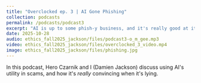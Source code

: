 ```yaml
---
title: "Overclocked ep. 3 | AI Gone Phishing"
collection: podcasts
permalink: /podcasts/podcast3
excerpt: "AI is up to some phish-y business, and it's really good at it."
date: 2025-10-28
audio: ethics_fall2025_jackson/files/podcast3-o_m_gee.mp3 
video: ethics_fall2025_jackson/files/overclocked_3_video.mp4
image: ethics_fall2025_jackson/files/phishing.jpg
---
```


In this podcast, Hero Czarnik and I (Damien Jackson) discuss using AI's utility in scams, and how it's *really* convincing when it's lying. 
